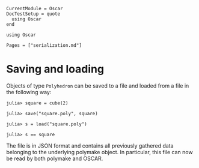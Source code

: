 ```@meta
CurrentModule = Oscar
DocTestSetup = quote
  using Oscar
end
```

```@setup oscar
using Oscar
```

```@contents
Pages = ["serialization.md"]
```


# Saving and loading

Objects of type `Polyhedron` can be saved to a file and loaded from a file in the
following way:
```jldoctest
julia> square = cube(2)

julia> save("square.poly", square)

julia> s = load("square.poly")

julia> s == square

```
The file is in JSON format and contains all previously gathered data belonging
to the underlying polymake object. In particular, this file can now be read by
both polymake and OSCAR.

